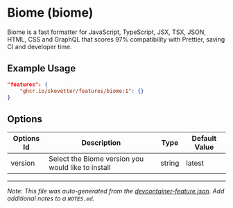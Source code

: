 
# Biome (biome)

Biome is a fast formatter for JavaScript, TypeScript, JSX, TSX, JSON, HTML, CSS and GraphQL that scores 97% compatibility with Prettier, saving CI and developer time.

## Example Usage

```json
"features": {
    "ghcr.io/skevetter/features/biome:1": {}
}
```

## Options

| Options Id | Description | Type | Default Value |
|-----|-----|-----|-----|
| version | Select the Biome version you would like to install | string | latest |



---

_Note: This file was auto-generated from the [devcontainer-feature.json](https://github.com/skevetter/features/blob/main/src/biome/devcontainer-feature.json).  Add additional notes to a `NOTES.md`._
